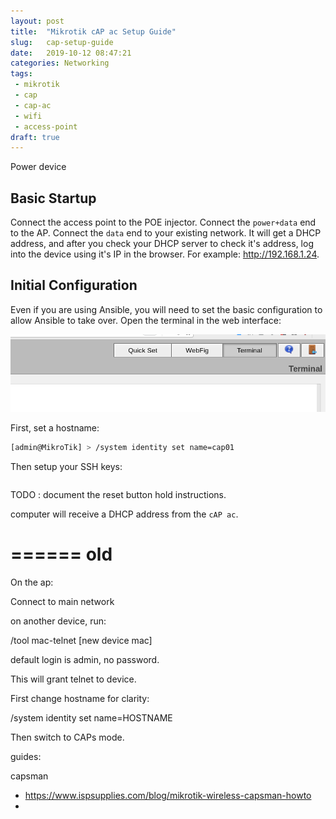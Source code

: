 ```yaml
---
layout: post
title:  "Mikrotik cAP ac Setup Guide"
slug:   cap-setup-guide
date:   2019-10-12 08:47:21
categories: Networking
tags: 
 - mikrotik
 - cap
 - cap-ac
 - wifi
 - access-point
draft: true
---
```


Power device


## Basic Startup
Connect the access point to the POE injector. Connect the `power+data` end to the AP. Connect the `data` end to your existing network. It will get a DHCP address,
and after you check your DHCP server to check it's address, log into the device using it's IP in the browser. For example: http://192.168.1.24.

## Initial Configuration

Even if you are using Ansible, you will need to set the basic configuration to allow Ansible to take over. Open the terminal in the web interface:

[![Annotation of how to find terminal in web interface](2019-10-12-cap-ac-setup/1.png)](2019-10-12-cap-ac-setup/1.png)

First, set a hostname:

```bash
[admin@MikroTik] > /system identity set name=cap01
```

Then setup your SSH keys:
```bash

```


TODO : document the reset button hold instructions.

computer
will receive a DHCP address from the `cAP ac`.


======
old
=====

On the ap:

Connect to main network

on another device, run:

/tool mac-telnet [new device mac]

default login is admin, no password.

This will grant telnet to device.

First change hostname for clarity:

/system identity set name=HOSTNAME

Then switch to CAPs mode.






guides:

capsman
 - https://www.ispsupplies.com/blog/mikrotik-wireless-capsman-howto
 - 



